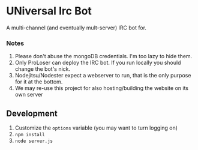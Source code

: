 # UNiversal Irc Bot

A multi-channel (and eventually mult-server) IRC bot for.

### Notes

1. Please don't abuse the mongoDB credentials. I'm too lazy to hide them.
2. Only ProLoser can deploy the IRC bot. If you run locally you should change the bot's nick.
3. Nodejitsu/Nodester expect a webserver to run, that is the only purpose for it at the bottom.
4. We may re-use this project for also hosting/building the website on its own server

## Development

1. Customize the `options` variable (you may want to turn logging on)
2. `npm install`
3. `node server.js`